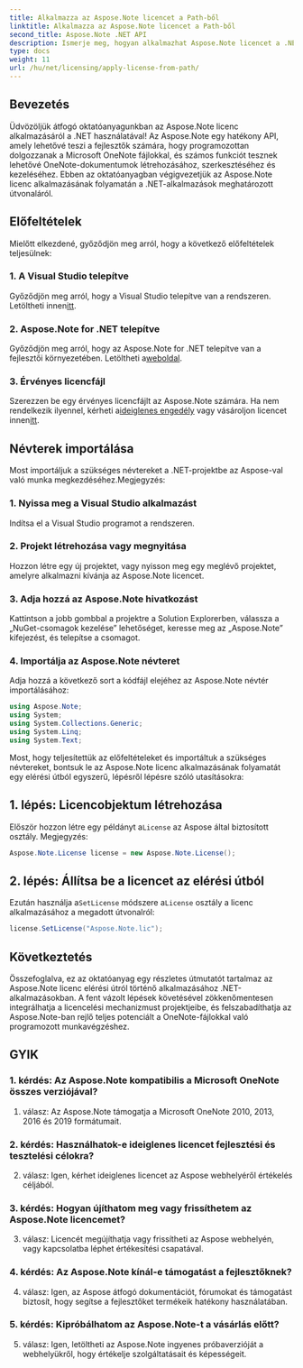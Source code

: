 ```yaml
---
title: Alkalmazza az Aspose.Note licencet a Path-ből
linktitle: Alkalmazza az Aspose.Note licencet a Path-ből
second_title: Aspose.Note .NET API
description: Ismerje meg, hogyan alkalmazhat Aspose.Note licencet a .NET-alkalmazások elérési útjából. Használja ki a OneNote fájlkezelésében rejlő lehetőségeket az Aspose.Note segítségével.
type: docs
weight: 11
url: /hu/net/licensing/apply-license-from-path/
---
```

## Bevezetés

Üdvözöljük átfogó oktatóanyagunkban az Aspose.Note licenc alkalmazásáról a .NET használatával! Az Aspose.Note egy hatékony API, amely lehetővé teszi a fejlesztők számára, hogy programozottan dolgozzanak a Microsoft OneNote fájlokkal, és számos funkciót tesznek lehetővé OneNote-dokumentumok létrehozásához, szerkesztéséhez és kezeléséhez. Ebben az oktatóanyagban végigvezetjük az Aspose.Note licenc alkalmazásának folyamatán a .NET-alkalmazások meghatározott útvonaláról.

## Előfeltételek

Mielőtt elkezdené, győződjön meg arról, hogy a következő előfeltételek teljesülnek:

### 1. A Visual Studio telepítve

 Győződjön meg arról, hogy a Visual Studio telepítve van a rendszeren. Letöltheti innen[itt](https://visualstudio.microsoft.com/downloads/).

### 2. Aspose.Note for .NET telepítve

 Győződjön meg arról, hogy az Aspose.Note for .NET telepítve van a fejlesztői környezetében. Letöltheti a[weboldal](https://releases.aspose.com/note/net/).

### 3. Érvényes licencfájl

 Szerezzen be egy érvényes licencfájlt az Aspose.Note számára. Ha nem rendelkezik ilyennel, kérheti a[ideiglenes engedély](https://purchase.aspose.com/temporary-license/) vagy vásároljon licencet innen[itt](https://purchase.aspose.com/buy).

## Névterek importálása

Most importáljuk a szükséges névtereket a .NET-projektbe az Aspose-val való munka megkezdéséhez.Megjegyzés:

### 1. Nyissa meg a Visual Studio alkalmazást

Indítsa el a Visual Studio programot a rendszeren.

### 2. Projekt létrehozása vagy megnyitása

Hozzon létre egy új projektet, vagy nyisson meg egy meglévő projektet, amelyre alkalmazni kívánja az Aspose.Note licencet.

### 3. Adja hozzá az Aspose.Note hivatkozást

Kattintson a jobb gombbal a projektre a Solution Explorerben, válassza a „NuGet-csomagok kezelése” lehetőséget, keresse meg az „Aspose.Note” kifejezést, és telepítse a csomagot.

### 4. Importálja az Aspose.Note névteret

Adja hozzá a következő sort a kódfájl elejéhez az Aspose.Note névtér importálásához:

```csharp
using Aspose.Note;
using System;
using System.Collections.Generic;
using System.Linq;
using System.Text;
```

Most, hogy teljesítettük az előfeltételeket és importáltuk a szükséges névtereket, bontsuk le az Aspose.Note licenc alkalmazásának folyamatát egy elérési útból egyszerű, lépésről lépésre szóló utasításokra:

## 1. lépés: Licencobjektum létrehozása

 Először hozzon létre egy példányt a`License` az Aspose által biztosított osztály. Megjegyzés:

```csharp
Aspose.Note.License license = new Aspose.Note.License();
```

## 2. lépés: Állítsa be a licencet az elérési útból

 Ezután használja a`SetLicense` módszere a`License` osztály a licenc alkalmazásához a megadott útvonalról:

```csharp
license.SetLicense("Aspose.Note.lic");
```

## Következtetés

Összefoglalva, ez az oktatóanyag egy részletes útmutatót tartalmaz az Aspose.Note licenc elérési útról történő alkalmazásához .NET-alkalmazásokban. A fent vázolt lépések követésével zökkenőmentesen integrálhatja a licencelési mechanizmust projektjeibe, és felszabadíthatja az Aspose.Note-ban rejlő teljes potenciált a OneNote-fájlokkal való programozott munkavégzéshez.

## GYIK

### 1. kérdés: Az Aspose.Note kompatibilis a Microsoft OneNote összes verziójával?

1. válasz: Az Aspose.Note támogatja a Microsoft OneNote 2010, 2013, 2016 és 2019 formátumait.

### 2. kérdés: Használhatok-e ideiglenes licencet fejlesztési és tesztelési célokra?

2. válasz: Igen, kérhet ideiglenes licencet az Aspose webhelyéről értékelés céljából.

### 3. kérdés: Hogyan újíthatom meg vagy frissíthetem az Aspose.Note licencemet?

3. válasz: Licencét megújíthatja vagy frissítheti az Aspose webhelyén, vagy kapcsolatba léphet értékesítési csapatával.

### 4. kérdés: Az Aspose.Note kínál-e támogatást a fejlesztőknek?

4. válasz: Igen, az Aspose átfogó dokumentációt, fórumokat és támogatást biztosít, hogy segítse a fejlesztőket termékeik hatékony használatában.

### 5. kérdés: Kipróbálhatom az Aspose.Note-t a vásárlás előtt?

5. válasz: Igen, letöltheti az Aspose.Note ingyenes próbaverzióját a webhelyükről, hogy értékelje szolgáltatásait és képességeit.